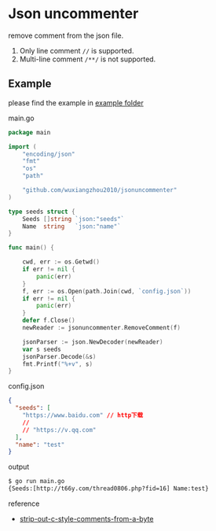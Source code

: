 # Json uncommenter

remove comment from the json file.

1. Only line comment `//` is supported.
2. Multi-line comment `/**/` is not supported.

## Example

please find the example in [example folder](./example)

main.go

```go
package main

import (
	"encoding/json"
	"fmt"
	"os"
	"path"

	"github.com/wuxiangzhou2010/jsonuncommenter"
)

type seeds struct {
	Seeds []string `json:"seeds"`
	Name  string   `json:"name"`
}

func main() {

	cwd, err := os.Getwd()
	if err != nil {
		panic(err)
	}
	f, err := os.Open(path.Join(cwd, `config.json`))
	if err != nil {
		panic(err)
	}
	defer f.Close()
	newReader := jsonuncommenter.RemoveComment(f)

	jsonParser := json.NewDecoder(newReader)
	var s seeds
	jsonParser.Decode(&s)
	fmt.Printf("%+v", s)
}

```

config.json

```json
{
  "seeds": [
    "https://www.baidu.com" // http下载
    //
    // "https://v.qq.com"
  ],
  "name": "test"
}
```

output

```sh
$ go run main.go
{Seeds:[http://t66y.com/thread0806.php?fid=16] Name:test}
```

reference

- [strip-out-c-style-comments-from-a-byte]( https://stackoverflow.com/questions/12682405/strip-out-c-style-comments-from-a-byte)
